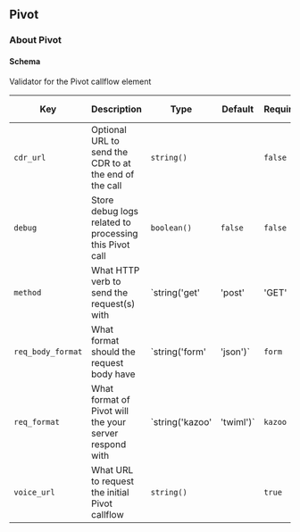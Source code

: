 ## Pivot

### About Pivot

#### Schema

Validator for the Pivot callflow element



Key | Description | Type | Default | Required | Support Level
--- | ----------- | ---- | ------- | -------- | -------------
`cdr_url` | Optional URL to send the CDR to at the end of the call | `string()` |   | `false` |  
`debug` | Store debug logs related to processing this Pivot call | `boolean()` | `false` | `false` |  
`method` | What HTTP verb to send the request(s) with | `string('get' | 'post' | 'GET' | 'POST')` | `get` | `false` |  
`req_body_format` | What format should the request body have | `string('form' | 'json')` | `form` | `false` |  
`req_format` | What format of Pivot will the your server respond with | `string('kazoo' | 'twiml')` | `kazoo` | `false` |  
`voice_url` | What URL to request the initial Pivot callflow | `string()` |   | `true` |  



